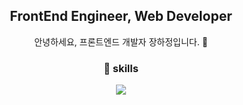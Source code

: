 <h2 align="center">
  FrontEnd Engineer, Web Developer
</h2>
<p align="center">
  안녕하세요, 프론트엔드 개발자 장하정입니다. 🙂
</p>

<h3 align="center">
  🌱 skills
</h3>
<p align="center">
  <a href="https://skillicons.dev">
    <img src="https://skillicons.dev/icons?i=react,next,vue,redux,javascript,typescript,scss" />
  </a>
</p>
